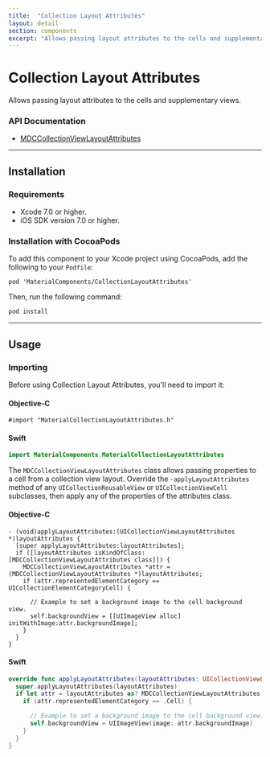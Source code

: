 ```yaml
---
title:  "Collection Layout Attributes"
layout: detail
section: components
excerpt: "Allows passing layout attributes to the cells and supplementary views."
---
```

# Collection Layout Attributes

Allows passing layout attributes to the cells and supplementary views.
<!--{: .intro :}-->

### API Documentation

<ul class="icon-list">
  <li class="icon-link"><a href="apidocs/Classes/MDCCollectionViewLayoutAttributes.html">MDCCollectionViewLayoutAttributes</a></li>
</ul>

- - -

## Installation

### Requirements

- Xcode 7.0 or higher.
- iOS SDK version 7.0 or higher.

### Installation with CocoaPods

To add this component to your Xcode project using CocoaPods, add the following to your `Podfile`:

~~~
pod 'MaterialComponents/CollectionLayoutAttributes'
~~~

Then, run the following command:

~~~ bash
pod install
~~~

- - -

## Usage

### Importing

Before using Collection Layout Attributes, you'll need to import it:

<!--<div class="material-code-render" markdown="1">-->
#### Objective-C
~~~ objc
#import "MaterialCollectionLayoutAttributes.h"
~~~

#### Swift
~~~ swift
import MaterialComponents.MaterialCollectionLayoutAttributes
~~~
<!--</div>-->

The `MDCCollectionViewLayoutAttributes` class allows passing properties to a cell from a collection
view layout. Override the `-applyLayoutAttributes` method of any `UICollectionReusableView` or
`UICollectionViewCell` subclasses, then apply any of the properties of the attributes class.

<!--<div class="material-code-render" markdown="1">-->
#### Objective-C
~~~ objc
- (void)applyLayoutAttributes:(UICollectionViewLayoutAttributes *)layoutAttributes {
  [super applyLayoutAttributes:layoutAttributes];
  if ([layoutAttributes isKindOfClass:[MDCCollectionViewLayoutAttributes class]]) {
    MDCCollectionViewLayoutAttributes *attr = (MDCCollectionViewLayoutAttributes *)layoutAttributes;
    if (attr.representedElementCategory == UICollectionElementCategoryCell) {

      // Example to set a background image to the cell background view.
      self.backgroundView = [[UIImageView alloc] initWithImage:attr.backgroundImage];
    }
  }
}
~~~

#### Swift
~~~ swift
override func applyLayoutAttributes(layoutAttributes: UICollectionViewLayoutAttributes) {
  super.applyLayoutAttributes(layoutAttributes)
  if let attr = layoutAttributes as? MDCCollectionViewLayoutAttributes {
    if (attr.representedElementCategory == .Cell) {

      // Example to set a background image to the cell background view.
      self.backgroundView = UIImageView(image: attr.backgroundImage)
    }
  }
}
~~~
<!--</div>-->
